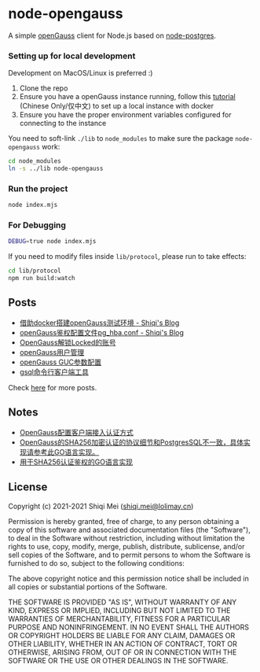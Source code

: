# node-opengauss

A simple [openGauss](https://opengauss.org) client for Node.js based on [node-postgres](https://github.com/brianc/node-postgres).

### Setting up for local development

Development on MacOS/Linux is preferred :)

1. Clone the repo
2. Ensure you have a openGauss instance running, follow this [tutorial](https://www.lolimay.cn/2021/02/19/opengauss/%E4%BD%BF%E7%94%A8docker%E7%8E%AF%E5%A2%83%E6%90%AD%E5%BB%BAOpen%20Gauss%E7%8E%AF%E5%A2%83/) (Chinese Only/仅中文) to set up a local instance with docker
3. Ensure you have the proper environment variables configured for connecting to the instance

You need to soft-link `./lib` to `node_modules` to make sure the package `node-opengauss` work:

```bash
cd node_modules
ln -s ../lib node-opengauss
```

### Run the project

```bash
node index.mjs
```

### For Debugging

```bash
DEBUG=true node index.mjs
```

If you need to modify files inside `lib/protocol`, please run to take effects:

```bash
cd lib/protocol
npm run build:watch
```

## Posts

- [借助docker搭建openGauss测试环境 - Shiqi's Blog](https://www.lolimay.cn/2021/02/19/opengauss/%E4%BD%BF%E7%94%A8docker%E7%8E%AF%E5%A2%83%E6%90%AD%E5%BB%BAOpen%20Gauss%E7%8E%AF%E5%A2%83/)
- [openGauss鉴权配置文件pg_hba.conf - Shiqi's Blog](https://www.lolimay.cn/2021/02/23/opengauss/openGauss%E9%89%B4%E6%9D%83%E9%85%8D%E7%BD%AE%E6%96%87%E4%BB%B6pg_hba.conf/)
- [OpenGauss解锁Locked的账号](https://www.lolimay.cn/2021/05/28/opengauss/OpenGauss%E8%A7%A3%E9%94%81Locked%E7%9A%84%E8%B4%A6%E5%8F%B7/)
- [openGauss用户管理](https://www.lolimay.cn/2021/02/25/opengauss/openGauss%E7%94%A8%E6%88%B7%E7%AE%A1%E7%90%86/)
- [openGauss GUC参数配置](https://www.lolimay.cn/2021/02/25/opengauss/openGauss%20GUC%E5%8F%82%E6%95%B0%E9%85%8D%E7%BD%AE/)
- [gsql命令行客户端工具](https://www.lolimay.cn/2021/02/25/opengauss/gsql%E5%91%BD%E4%BB%A4%E8%A1%8C%E5%AE%A2%E6%88%B7%E7%AB%AF%E5%B7%A5%E5%85%B7/)

Check [here](https://www.lolimay.cn/categories/opengauss/) for more posts.

## Notes

- [OpenGauss配置客户端接入认证方式](https://opengauss.org/zh/docs/1.0.1/docs/Developerguide/%E9%85%8D%E7%BD%AE%E5%AE%A2%E6%88%B7%E7%AB%AF%E6%8E%A5%E5%85%A5%E8%AE%A4%E8%AF%81.html)
- [OpenGauss的SHA256加密认证的协议细节和PostgresSQL不一致，具体实现请参考此GO语言实现。](https://github.com/opengauss-mirror/openGauss-connector-go-pq/blob/5febca52b422690e85543fcbd56b88d695b8fc30/conn.go#L1298)
- [用于SHA256认证鉴权的GO语言实现](https://github.com/opengauss-mirror/openGauss-connector-go-pq/blob/5febca52b422690e85543fcbd56b88d695b8fc30/rfcdigest.go#L76)

## License

Copyright (c) 2021-2021 Shiqi Mei (shiqi.mei@lolimay.cn)

Permission is hereby granted, free of charge, to any person obtaining a copy
of this software and associated documentation files (the "Software"), to deal
in the Software without restriction, including without limitation the rights
to use, copy, modify, merge, publish, distribute, sublicense, and/or sell
copies of the Software, and to permit persons to whom the Software is
furnished to do so, subject to the following conditions:

The above copyright notice and this permission notice shall be included in
all copies or substantial portions of the Software.

THE SOFTWARE IS PROVIDED "AS IS", WITHOUT WARRANTY OF ANY KIND, EXPRESS OR
IMPLIED, INCLUDING BUT NOT LIMITED TO THE WARRANTIES OF MERCHANTABILITY,
FITNESS FOR A PARTICULAR PURPOSE AND NONINFRINGEMENT. IN NO EVENT SHALL THE
AUTHORS OR COPYRIGHT HOLDERS BE LIABLE FOR ANY CLAIM, DAMAGES OR OTHER
LIABILITY, WHETHER IN AN ACTION OF CONTRACT, TORT OR OTHERWISE, ARISING FROM,
OUT OF OR IN CONNECTION WITH THE SOFTWARE OR THE USE OR OTHER DEALINGS IN
THE SOFTWARE.
